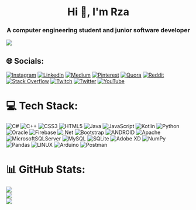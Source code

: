 <h1 align="center">Hi 👋, I'm Rza</h1>
<h3 align="center">A computer engineering student and junior software developer</h3>

[![](https://visitcount.itsvg.in/api?id=therzarzayev&icon=3&color=4)](https://visitcount.itsvg.in)

## 🌐 Socials:
[![Instagram](https://img.shields.io/badge/Instagram-%23E4405F.svg?logo=Instagram&logoColor=white)](https://instagram.com/the.rzarzayev) [![LinkedIn](https://img.shields.io/badge/LinkedIn-%230077B5.svg?logo=linkedin&logoColor=white)](https://linkedin.com/in/therzarzayev) [![Medium](https://img.shields.io/badge/Medium-12100E?logo=medium&logoColor=white)](https://medium.com/@therzarzayev) [![Pinterest](https://img.shields.io/badge/Pinterest-%23E60023.svg?logo=Pinterest&logoColor=white)](https://pinterest.com/therzarzayev) [![Quora](https://img.shields.io/badge/Quora-%23B92B27.svg?logo=Quora&logoColor=white)](https://quora.com/profile/Rza-Rzayev-6) [![Reddit](https://img.shields.io/badge/Reddit-%23FF4500.svg?logo=Reddit&logoColor=white)](https://reddit.com/user/therzarzayev) [![Stack Overflow](https://img.shields.io/badge/-Stackoverflow-FE7A16?logo=stack-overflow&logoColor=white)](https://stackoverflow.com/users/14875817) [![Twitch](https://img.shields.io/badge/Twitch-%239146FF.svg?logo=Twitch&logoColor=white)](https://twitch.tv/therzarzayev) [![Twitter](https://img.shields.io/badge/Twitter-%231DA1F2.svg?logo=Twitter&logoColor=white)](https://twitter.com/therzarzayev) [![YouTube](https://img.shields.io/badge/YouTube-%23FF0000.svg?logo=YouTube&logoColor=white)](https://youtube.com/@therzarzayev) 

# 💻 Tech Stack:
![C#](https://img.shields.io/badge/c%23-%23239120.svg?style=for-the-badge&logo=c-sharp&logoColor=white) ![C++](https://img.shields.io/badge/c++-%2300599C.svg?style=for-the-badge&logo=c%2B%2B&logoColor=white) ![CSS3](https://img.shields.io/badge/css3-%231572B6.svg?style=for-the-badge&logo=css3&logoColor=white) ![HTML5](https://img.shields.io/badge/html5-%23E34F26.svg?style=for-the-badge&logo=html5&logoColor=white) ![Java](https://img.shields.io/badge/java-%23ED8B00.svg?style=for-the-badge&logo=java&logoColor=white) ![JavaScript](https://img.shields.io/badge/javascript-%23323330.svg?style=for-the-badge&logo=javascript&logoColor=%23F7DF1E) ![Kotlin](https://img.shields.io/badge/kotlin-%230095D5.svg?style=for-the-badge&logo=kotlin&logoColor=white) ![Python](https://img.shields.io/badge/python-3670A0?style=for-the-badge&logo=python&logoColor=ffdd54) ![Oracle](https://img.shields.io/badge/Oracle-F80000?style=for-the-badge&logo=oracle&logoColor=white) ![Firebase](https://img.shields.io/badge/firebase-%23039BE5.svg?style=for-the-badge&logo=firebase) ![.Net](https://img.shields.io/badge/.NET-5C2D91?style=for-the-badge&logo=.net&logoColor=white) ![Bootstrap](https://img.shields.io/badge/bootstrap-%23563D7C.svg?style=for-the-badge&logo=bootstrap&logoColor=white) ![ANDROID](https://img.shields.io/badge/android-%2320232a.svg?style=for-the-badge&logo=android&logoColor=%a4c639) ![Apache](https://img.shields.io/badge/apache-%23D42029.svg?style=for-the-badge&logo=apache&logoColor=white) ![MicrosoftSQLServer](https://img.shields.io/badge/Microsoft%20SQL%20Sever-CC2927?style=for-the-badge&logo=microsoft%20sql%20server&logoColor=white) ![MySQL](https://img.shields.io/badge/mysql-%2300f.svg?style=for-the-badge&logo=mysql&logoColor=white) ![SQLite](https://img.shields.io/badge/sqlite-%2307405e.svg?style=for-the-badge&logo=sqlite&logoColor=white) ![Adobe XD](https://img.shields.io/badge/Adobe%20XD-470137?style=for-the-badge&logo=Adobe%20XD&logoColor=#FF61F6) ![NumPy](https://img.shields.io/badge/numpy-%23013243.svg?style=for-the-badge&logo=numpy&logoColor=white) ![Pandas](https://img.shields.io/badge/pandas-%23150458.svg?style=for-the-badge&logo=pandas&logoColor=white) ![LINUX](https://img.shields.io/badge/Linux-FCC624?style=for-the-badge&logo=linux&logoColor=black) ![Arduino](https://img.shields.io/badge/-Arduino-00979D?style=for-the-badge&logo=Arduino&logoColor=white) ![Postman](https://img.shields.io/badge/Postman-FF6C37?style=for-the-badge&logo=postman&logoColor=white)
# 📊 GitHub Stats:
![](https://github-readme-stats.vercel.app/api?username=therzarzayev&theme=radical&hide_border=false&include_all_commits=true&count_private=false)<br/>
![](https://github-readme-streak-stats.herokuapp.com/?user=therzarzayev&theme=radical&hide_border=false)<br/>
![](https://github-readme-stats.vercel.app/api/top-langs/?username=therzarzayev&theme=radical&hide_border=false&include_all_commits=true&count_private=false&layout=compact)


<!-- Proudly created with GPRM ( https://gprm.itsvg.in ) -->
